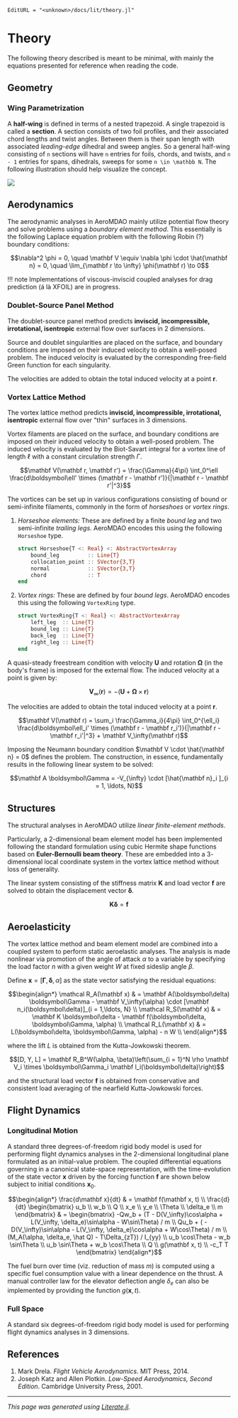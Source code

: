```@meta
EditURL = "<unknown>/docs/lit/theory.jl"
```

# Theory

The following theory described is meant to be minimal, with mainly the equations presented for reference when reading the code.

## Geometry

### Wing Parametrization

A **half-wing** is defined in terms of a nested trapezoid. A single trapezoid is called a **section**. A section consists of two foil profiles, and their associated chord lengths and twist angles. Between them is their span length with associated _leading-edge_ dihedral and sweep angles. So a general half-wing consisting of ``n`` sections will have ``n`` entries for foils, chords, and twists, and ``n - 1`` entries for spans, dihedrals, sweeps for some ``n \in \mathbb N``. The following illustration should help visualize the concept.

![](https://godot-bloggy.xyz/post/diagrams/WingGeometry.svg)

## Aerodynamics

The aerodynamic analyses in AeroMDAO mainly utilize potential flow theory and solve problems using a _boundary element method_. This essentially is the following Laplace equation problem with the following Robin (?) boundary conditions:

```math
\nabla^2 \phi = 0, \quad \mathbf V \equiv \nabla \phi \cdot \hat{\mathbf n} = 0, \quad \lim_{\mathbf r \to \infty} \phi(\mathbf r) \to 0
```

!!! note
    Implementations of viscous-inviscid coupled analyses for drag prediction (á là XFOIL) are in progress.

### Doublet-Source Panel Method

The doublet-source panel method predicts **inviscid, incompressible, irrotational, isentropic** external flow over surfaces in 2 dimensions.

Source and doublet singularities are placed on the surface, and boundary conditions are imposed on their induced velocity to obtain a well-posed problem. The induced velocity is evaluated by the corresponding free-field Green function for each singularity.

```math

```

The velocities are added to obtain the total induced velocity at a point $\mathbf r$.

```math

```

### Vortex Lattice Method

The vortex lattice method predicts **inviscid, incompressible, irrotational, isentropic** external flow over "thin" surfaces in 3 dimensions.

Vortex filaments are placed on the surface, and boundary conditions are imposed on their induced velocity to obtain a well-posed problem. The induced velocity is evaluated by the Biot-Savart integral for a vortex line of length $\ell$ with a constant circulation strength $\Gamma$.

```math
\mathbf V(\mathbf r, \mathbf r') = \frac{\Gamma}{4\pi} \int_0^\ell \frac{d\boldsymbol\ell' \times (\mathbf r - \mathbf r')}{|\mathbf r - \mathbf r'|^3}
```

The vortices can be set up in various configurations consisting of bound or semi-infinite filaments, commonly in the form of _horseshoes_ or _vortex rings_.

1. _Horseshoe elements:_
   These are defined by a finite _bound leg_ and two semi-infinite _trailing legs_. AeroMDAO encodes this using the following `Horseshoe` type.
   ```julia
   struct Horseshoe{T <: Real} <: AbstractVortexArray
       bound_leg         :: Line{T}
       collocation_point :: SVector{3,T}
       normal            :: SVector{3,T}
       chord             :: T
   end
   ```
2. _Vortex rings:_
   These are defined by four _bound legs_. AeroMDAO encodes this using the following `VortexRing` type.
   ```julia
   struct VortexRing{T <: Real} <: AbstractVortexArray
       left_leg  :: Line{T}
       bound_leg :: Line{T}
       back_leg  :: Line{T}
       right_leg :: Line{T}
   end
   ```

A quasi-steady freestream condition with velocity $\mathbf U$ and rotation $\boldsymbol\Omega$ (in the body's frame) is imposed for the external flow. The induced velocity at a point is given by:

```math
\mathbf V_{\infty}(\mathbf r) = - (\mathbf U + \boldsymbol\Omega \times \mathbf r)
```

The velocities are added to obtain the total induced velocity at a point $\mathbf r$.

```math
\mathbf V(\mathbf r) = \sum_i \frac{\Gamma_i}{4\pi} \int_0^{\ell_i} \frac{d\boldsymbol\ell_i' \times (\mathbf r - \mathbf r_i')}{|\mathbf r - \mathbf r_i'|^3} + \mathbf V_\infty(\mathbf r)
```

Imposing the Neumann boundary condition $\mathbf V \cdot \hat{\mathbf n} = 0$ defines the problem. The construction, in essence, fundamentally results in the following linear system to be solved:

```math
\mathbf A \boldsymbol\Gamma = -V_{\infty} \cdot [\hat{\mathbf n}_i ]_{i = 1, \ldots, N}
```

## Structures

The structural analyses in AeroMDAO utilize _linear finite-element methods_.

Particularly, a $2$-dimensional beam element model has been implemented following the standard formulation using cubic Hermite shape functions based on **Euler-Bernoulli beam theory**. These are embedded into a $3$-dimensional local coordinate system in the vortex lattice method without loss of generality.

The linear system consisting of the stiffness matrix $\mathbf K$ and load vector $\mathbf f$ are solved to obtain the displacement vector $\boldsymbol\delta$.

```math
\mathbf K \boldsymbol\delta = \mathbf f
```

## Aeroelasticity

The vortex lattice method and beam element model are combined into a coupled system to perform static aeroelastic analyses. The analysis is made nonlinear via promotion of the angle of attack $\alpha$ to a variable by specifying the load factor $n$ with a given weight $W$ at fixed sideslip angle $\beta$.

Define $\mathbf x = [\boldsymbol\Gamma, \boldsymbol\delta, \alpha]$ as the state vector satisfying the residual equations:

```math
\begin{align*}
    \mathcal R_A(\mathbf x) & = \mathbf A(\boldsymbol\delta) \boldsymbol\Gamma - \mathbf V_\infty(\alpha) \cdot [\mathbf n_i(\boldsymbol\delta)]_{i = 1,\ldots, N} \\
    \mathcal R_S(\mathbf x) & = \mathbf K \boldsymbol\delta - \mathbf f(\boldsymbol\delta, \boldsymbol\Gamma, \alpha) \\
    \mathcal R_L(\mathbf x) & = L(\boldsymbol\delta, \boldsymbol\Gamma, \alpha) - n W \\
\end{align*}
```

where the lift $L$ is obtained from the Kutta-Jowkowski theorem.

```math
[D, Y, L] = \mathbf R_B^W(\alpha, \beta)\left(\sum_{i = 1}^N \rho \mathbf V_i \times  \boldsymbol\Gamma_i \mathbf l_i(\boldsymbol\delta)\right)
```

and the structural load vector $\mathbf f$ is obtained from conservative and consistent load averaging of the nearfield Kutta-Jowkowski forces.

```math

```

## Flight Dynamics

### Longitudinal Motion

A standard three degrees-of-freedom rigid body model is used for performing flight dynamics analyses in the 2-dimensional longitudinal plane formulated as an initial-value problem. The coupled differential equations governing in a canonical state-space representation, with the time-evolution of the state vector $\mathbf x$ driven by the forcing function $\mathbf f$ are shown below subject to initial conditions $\mathbf x_0$.

```math
\begin{align*}
    \frac{d\mathbf x}{dt} & = \mathbf f(\mathbf x, t) \\
    \frac{d}{dt}
    \begin{bmatrix}
        u_b \\
        w_b \\
        Q \\
        x_e \\
        y_e \\
        \Theta \\
        \delta_e \\
        m
    \end{bmatrix} & =
    \begin{bmatrix}
        -Qw_b + (T - D(V_\infty)\cos\alpha + L(V_\infty, \delta_e)\sin\alpha - W\sin\Theta) / m \\
        Qu_b + (  - D(V_\infty)\sin\alpha - L(V_\infty, \delta_e)\cos\alpha + W\cos\Theta) / m \\
        (M_A(\alpha, \delta_e, \hat Q) - T\Delta_{zT}) / I_{yy} \\
        u_b \cos\Theta - w_b \sin\Theta \\
        u_b \sin\Theta + w_b \cos\Theta \\
        Q \\
        g(\mathbf x, t) \\
        -c_T T
    \end{bmatrix}
\end{align*}
```
The fuel burn over time (viz. reduction of mass $m$) is computed using a specific fuel consumption value with a linear dependence on the thrust. A manual controller law for the elevator deflection angle $\delta_e$ can also be implemented by providing the function $g(\mathbf x, t)$.

### Full Space

A standard six degrees-of-freedom rigid body model is used for performing flight dynamics analyses in 3 dimensions.

```math

```

## References

1. Mark Drela. _Flight Vehicle Aerodynamics_. MIT Press, 2014.
2. Joseph Katz and Allen Plotkin. _Low-Speed Aerodynamics, Second Edition_. Cambridge University Press, 2001.

---

*This page was generated using [Literate.jl](https://github.com/fredrikekre/Literate.jl).*

